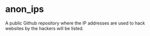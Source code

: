 # anon_ips
A public Github repository where the IP addresses are used to hack websites by the hackers will be listed.
